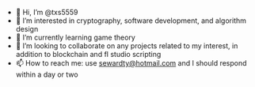 - 👋 Hi, I’m @txs5559
- 👀 I’m interested in cryptography, software development, and algorithm design
- 🌱 I’m currently learning game theory 
- 💞️ I’m looking to collaborate on any projects related to my interest, in addition to blockchain and fl studio scripting
- 📫 How to reach me: use sewardty@hotmail.com and I should respond within a day or two

<!---
txs5559/txs5559 is a ✨ special ✨ repository because its `README.md` (this file) appears on your GitHub profile.
You can click the Preview link to take a look at your changes.
--->
